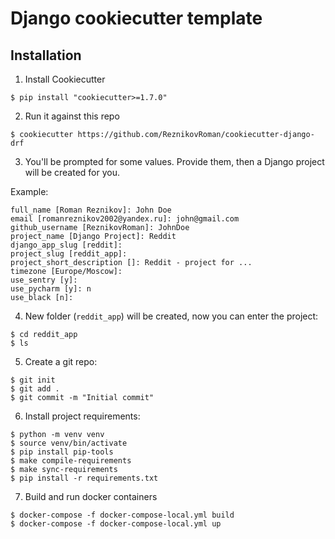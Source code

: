 # Django cookiecutter template

## Installation
1. Install Cookiecutter
```shell
$ pip install "cookiecutter>=1.7.0"
```

2. Run it against this repo
```shell
$ cookiecutter https://github.com/ReznikovRoman/cookiecutter-django-drf
```

3. You'll be prompted for some values. Provide them, then a Django project will be created for you.

Example:
```shell
full_name [Roman Reznikov]: John Doe
email [romanreznikov2002@yandex.ru]: john@gmail.com
github_username [ReznikovRoman]: JohnDoe
project_name [Django Project]: Reddit
django_app_slug [reddit]: 
project_slug [reddit_app]: 
project_short_description []: Reddit - project for ...
timezone [Europe/Moscow]: 
use_sentry [y]: 
use_pycharm [y]: n
use_black [n]:
```

4. New folder (`reddit_app`) will be created, now you can enter the project:
```shell
$ cd reddit_app
$ ls
```

5. Create a git repo:
```shell
$ git init
$ git add .
$ git commit -m "Initial commit"
```

6. Install project requirements:
```shell
$ python -m venv venv
$ source venv/bin/activate
$ pip install pip-tools
$ make compile-requirements
$ make sync-requirements
$ pip install -r requirements.txt
```

7. Build and run docker containers
```shell
$ docker-compose -f docker-compose-local.yml build
$ docker-compose -f docker-compose-local.yml up
```
